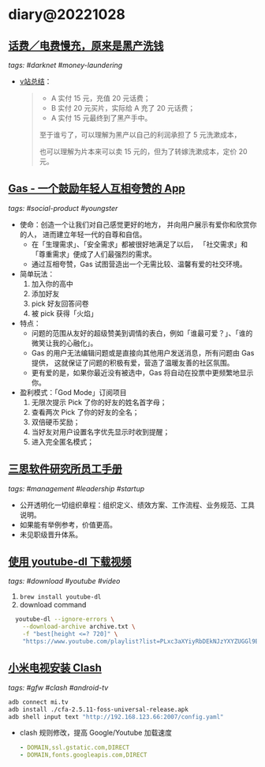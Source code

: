 # diary@20221028

## [话费／电费慢充，原来是黑产洗钱](https://www.52pojie.cn/thread-1703500-1-1.html)
_tags: #darknet #money-laundering_

- [v站总结](https://www.v2ex.com/t/889698#r_12257964)：
  > - A 实付 15 元，充值 20 元话费；
  > - B 实付 20 元买片，实际给 A 充了 20 元话费；
  > - A 实付 15 元最终到了黑产手中。
  >
  > 至于谁亏了，可以理解为黑产以自己的利润承担了 5 元洗漱成本，
  >
  > 也可以理解为片本来可以卖 15 元的，但为了转嫁洗漱成本，定价 20 元。

## [Gas - 一个鼓励年轻人互相夸赞的 App](http://www.geekpark.net/news/309945)
_tags: #social-product #youngster_

- 使命：创造一个让我们对自己感觉更好的地方，
    并向用户展示有爱你和欣赏你的人，
    进而建立年轻一代的自尊和自信。
  - 在「生理需求」、「安全需求」都被很好地满足了以后，
        「社交需求」和「尊重需求」便成了人们最强烈的需求。
  - 通过互相夸赞，Gas 试图营造出一个无需比较、温馨有爱的社交环境。
- 简单玩法：
  1. 加入你的高中
  2. 添加好友
  3. pick 好友回答问卷
  4. 被 pick 获得「火焰」
- 特点：
  - 问题的范围从友好的超级赞美到调情的表白，例如「谁最可爱？」、「谁的微笑让我的心融化」。
  - Gas 的用户无法编辑问题或是直接向其他用户发送消息，所有问题由 Gas 提供，
      这就保证了问题的积极有爱，营造了温暖友善的社区氛围。
  - 更有爱的是，如果你最近没有被选中，Gas 将自动在投票中更频繁地显示你。
- 盈利模式：「God Mode」订阅项目
  1. 无限次提示 Pick 了你的好友的姓名首字母；
  2. 查看两次 Pick 了你的好友的全名；
  3. 双倍硬币奖励；
  4. 当好友对用户设置名字优先显示时收到提醒；
  5. 进入完全匿名模式；

## [三思软件研究所员工手册](https://handbook.sansi.io/index.html)
_tags: #management #leadership #startup_

- 公开透明化一切组织章程：组织定义、绩效方案、工作流程、业务规范、工具说明。
- 如果能有举例参考，价值更高。
- 未见职级晋升体系。

## [使用 youtube-dl 下载视频](https://github.com/ytdl-org/youtube-dl)
_tags: #download #youtube #video_

1. `brew install youtube-dl`
2. download command
  ```bash
    youtube-dl --ignore-errors \
      --download-archive archive.txt \
      -f "best[height <=? 720]" \
      "https://www.youtube.com/playlist?list=PLxc3aXYiyRbDEkNJzYXYZUGGl9Ep_LuOG"
  ```

## [小米电视安装 Clash](https://github.com/Kr328/ClashForAndroid)
_tags: #gfw #clash #android-tv_

```bash
adb connect mi.tv
adb install ./cfa-2.5.11-foss-universal-release.apk
adb shell input text "http://192.168.123.66:2007/config.yaml"
```

- clash 规则修改，提高 Google/Youtube 加载速度
  ```yaml
  - DOMAIN,ssl.gstatic.com,DIRECT
  - DOMAIN,fonts.googleapis.com,DIRECT
  ```
